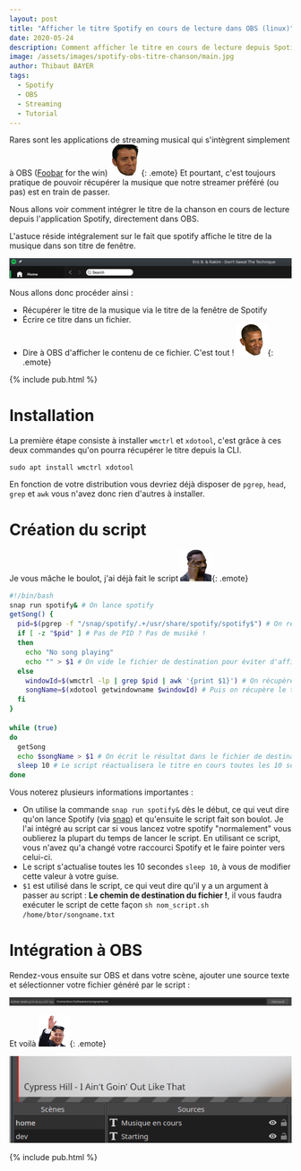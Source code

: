 ```yaml
---
layout: post
title: "Afficher le titre Spotify en cours de lecture dans OBS (linux)"
date: 2020-05-24
description: Comment afficher le titre en cours de lecture depuis Spotify dans OBS ? et tout ça sous linux ? Facile !
image: /assets/images/spotify-obs-titre-chanson/main.jpg
author: Thibaut BAYER
tags: 
  - Spotify
  - OBS
  - Streaming
  - Tutorial
---
```


Rares sont les applications de streaming musical qui s'intègrent simplement à OBS ([Foobar](https://www.foobar2000.org/) for the win) ![](/assets/images/emote/PROUD.png){: .emote}
Et pourtant, c'est toujours pratique de pouvoir récupérer la musique que notre streamer préféré (ou pas) est en train de passer.

Nous allons voir comment intégrer le titre de la chanson en cours de lecture depuis l'application Spotify, directement dans OBS.

L'astuce réside intégralement sur le fait que spotify affiche le titre de la musique dans son titre de fenêtre.

![](/assets/images/spotify-obs-titre-chanson/titre.png)

Nous allons donc procéder ainsi : 
* Récupérer le titre de la musique via le titre de la fenêtre de Spotify
* Écrire ce titre dans un fichier.
* Dire à OBS d'afficher le contenu de ce fichier. C'est tout ! ![](/assets/images/emote/WINK.png){: .emote}

{% include pub.html %}

# Installation
La première étape consiste à installer `wmctrl` et `xdotool`, c'est grâce à ces deux commandes qu'on pourra récupérer le titre depuis la CLI.
```
sudo apt install wmctrl xdotool
```

En fonction de votre distribution vous devriez déjà disposer de `pgrep`, `head`, `grep` et `awk` vous n'avez donc rien d'autres à installer.

# Création du script
Je vous mâche le boulot, j'ai déjà fait le script ![](/assets/images/emote/RS.png){: .emote}
```bash
#!/bin/bash
snap run spotify& # On lance spotify
getSong() { 
  pid=$(pgrep -f "/snap/spotify/.+/usr/share/spotify/spotify$") # On récupère le PID (processus ID) de spotify
  if [ -z "$pid" ] # Pas de PID ? Pas de musiké !
  then
    echo "No song playing" 
    echo "" > $1 # On vide le fichier de destination pour éviter d'afficher une information erronée
  else
    windowId=$(wmctrl -lp | grep $pid | awk '{print $1}') # On récupère l'ID de la fenêtre
    songName=$(xdotool getwindowname $windowId) # Puis on récupère le titre de la fenêtre grâce à son ID
  fi
}

while (true)
do
  getSong
  echo $songName > $1 # On écrit le résultat dans le fichier de destination, toutes les 10 secondes.
  sleep 10 # Le script réactualisera le titre en cours toutes les 10 secondes
done
```
Vous noterez plusieurs informations importantes :
* On utilise la commande `snap run spotify&` dès le début, ce qui veut dire qu'on lance Spotify (via [snap](https://doc.ubuntu-fr.org/snap)) et qu'ensuite le script fait son boulot. 
Je l'ai intégré au script car si vous lancez votre spotify "normalement" vous oublierez la plupart du temps de lancer le script.
En utilisant ce script, vous n'avez qu'a changé votre raccourci Spotify et le faire pointer vers celui-ci.
* Le script s'actualise toutes les 10 secondes `sleep 10`, à vous de modifier cette valeur à votre guise.
* `$1` est utilisé dans le script, ce qui veut dire qu'il y a un argument à passer au script : **Le chemin de destination du fichier !**, il vous faudra exécuter le script de cette façon `sh nom_script.sh /home/btor/songname.txt`

# Intégration à OBS
Rendez-vous ensuite sur OBS et dans votre scène, ajouter une source texte et sélectionner votre fichier généré par le script :

![](/assets/images/spotify-obs-titre-chanson/obs-ajout-texte.png)

Et voilà ![](/assets/images/emote/KJ.png){: .emote} 

![](/assets/images/spotify-obs-titre-chanson/obs-apercu.png)

{% include pub.html %}
